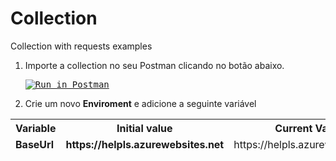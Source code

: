 # Collection
Collection with requests examples

1. Importe a collection no seu Postman clicando no botão abaixo.<pre> [![Run in Postman](https://run.pstmn.io/button.svg)](https://www.getpostman.com/run-collection/c4f7f24ac413781b15da)
2. Crie um novo **Enviroment** e adicione a seguinte variável
<table class="paleBlueRows">
<thead class="header">
<tr style="border-bottom: 2px">
  <th>Variable</th>
  <th>Initial value</th>
  <th>Current Value</th>
</tr>
</thead>
<tfoot>
<tr>
  <td><b>BaseUrl</b></td>
  <td style="font-weight: bold;">https://helpls.azurewebsites.net</td>
  <td>https://helpls.azurewebsites.net</td>
</tr>
